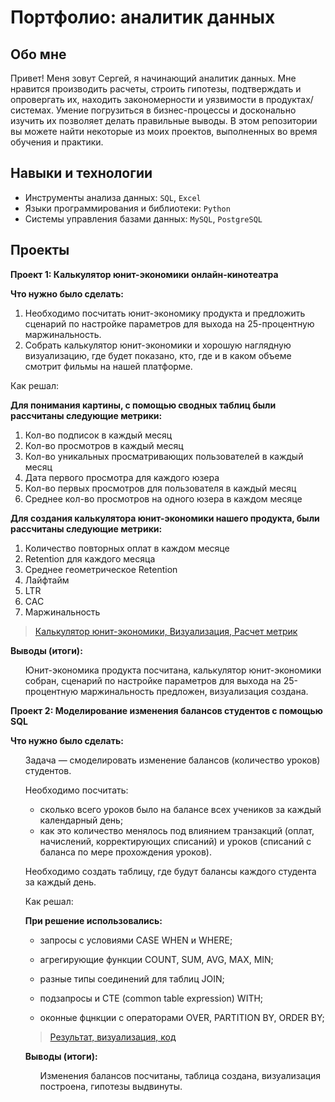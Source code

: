 # Портфолио: аналитик данных

## Обо мне 
Привет! Меня зовут Сергей, я начинающий аналитик данных. Мне нравится производить расчеты, строить гипотезы, подтверждать и опровергать их, находить закономерности и уязвимости в продуктах/системах. Умение погрузиться в бизнес-процессы и досконально изучить их позволяет делать правильные выводы. В этом репозитории вы можете найти некоторые из моих проектов, выполненных во время обучения и практики.
<br>
## Навыки и технологии
- Инструменты анализа данных: ``SQL``, ``Excel``
- Языки программирования и библиотеки: ``Python``
- Системы управления базами данных: ``MySQL``, ``PostgreSQL``
## Проекты

**<p> Проект 1: Калькулятор юнит-экономики онлайн-кинотеатра</p>**
**<p>Что нужно было сделать:<p>**
<ol>
  <li>Необходимо посчитать юнит-экономику продукта и предложить сценарий по настройке параметров для выхода на 25-процентную маржинальность.</li>
  <li>Собрать калькулятор юнит-экономики и хорошую наглядную визуализацию, где будет показано, кто, где и в каком объеме смотрит фильмы на нашей платформе.</li>
</ol>

<p>Как решал:
 
**Для понимания картины, с помощью сводных таблиц были рассчитаны следующие метрики:**

1. Кол-во подписок в каждый месяц       
2. Кол-во просмотров в каждый месяц  
3. Кол-во уникальных просматривающих пользователей в каждый месяц
4. Дата первого просмотра для каждого юзера
5. Кол-во первых просмотров для пользователя в каждый месяц
6. Среднее кол-во просмотров на одного юзера в каждом месяце

  **Для создания калькулятора юнит-экономики нашего продукта, были рассчитаны следующие метрики:**

1. Количество повторных оплат в каждом месяце
2. Retention для каждого месяца
3. Среднее геометрическое Retention    
4. Лайфтайм       
5. LTR 
6. CAC    
7. Маржинальность
<p>

> <a href="https://github.com/ottawa15/my_portfolio/commit/9b583160adb7fccee9f8f283322f2a5b3200edd8"> Калькулятор юнит-экономики, Визуализация, Расчет метрик</a>
    
**<p> Выводы (итоги):<p>**
<ol> Юнит-экономика продукта посчитана, калькулятор юнит-экономики собран, сценарий по настройке параметров для выхода на 25-процентную маржинальность предложен, визуализация создана.
 
</ol>

**<p> Проект 2: Моделирование изменения балансов студентов с помощью SQL</p>**
**<p>Что нужно было сделать:<p>**
<ol>
Задача — смоделировать изменение балансов (количество уроков) студентов.
  
Необходимо посчитать: 
  
- сколько всего уроков было на балансе всех учеников за каждый календарный день;
- как это количество менялось под влиянием транзакций (оплат, начислений, корректирующих списаний) и уроков (списаний с баланса по мере прохождения уроков).
  
Необходимо создать таблицу, где будут балансы каждого студента за каждый день.</li>

<p> 
 Как решал:
  
**При решение использовались:**
    
 - запросы с условиями CASE WHEN и WHERE;
  
 - агрегирующие функции COUNT, SUM, AVG, MAX, MIN;
  
 - разные типы соединений для таблиц JOIN;
  
 - подзапросы и CTE (common table expression) WITH;
  
 - оконные фцнкции с операторами OVER, PARTITION BY, ORDER BY; 

<p>
  
> <a href="https://github.com/ottawa15/my_portfolio/commit/19ac0b89ec1882670471fc9c406abe64ab39260d"> Результат, визуализация, код</a>
 
**<p> Выводы (итоги):<p>**  
<ol> Изменения балансов посчитаны, таблица создана, визуализация построена, гипотезы выдвинуты.
</ol>

<br>



